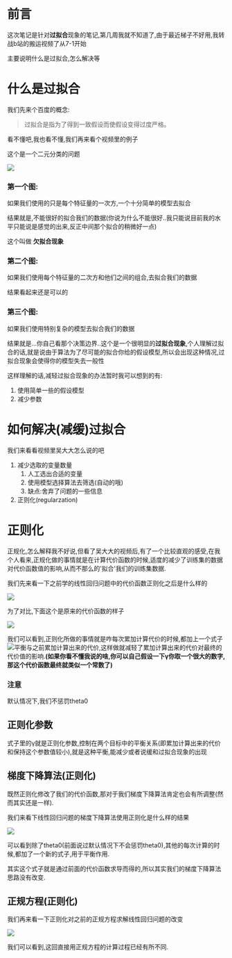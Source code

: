 # 前言 #

这次笔记是针对**过拟合**现象的笔记,第几周我就不知道了,由于最近梯子不好用,我转战b站的搬运视频了从7-1开始


主要说明什么是过拟合,怎么解决等

# 什么是过拟合 #

我们先来个百度的概念:
>过拟合是指为了得到一致假设而使假设变得过度严格。

看不懂吧,我也看不懂,我们再来看个视频里的例子

这个是一个二元分类的问题

![](https://i.imgur.com/ZPKKXbD.png)

### 第一个图: ###

如果我们使用的只是每个特征量的一次方,一个十分简单的模型去拟合

结果就是,不能很好的拟合我们的数据(你说为什么不能很好..我只能说目前我的水平只能说是感觉的出来,反正中间那个拟合的稍微好一点)

这个叫做 **欠拟合现象**


### 第二个图: ###

如果我们使用每个特征量的二次方和他们之间的组合,去拟合我们的数据

结果看起来还是可以的


### 第三个图: ###

如果我们使用特别复杂的模型去拟合我们的数据

结果就是...你自己看那个决策边界..这个是一个很明显的**过拟合现象**,个人理解过拟合的话,就是说由于算法为了尽可能的拟合你给的假设模型,所以会出现这种情况,过拟合现象会使得你的模型失去一般性

这样理解的话,减轻过拟合现象的办法暂时我可以想到的有:

1. 使用简单一些的假设模型
2. 减少参数


# 如何解决(减缓)过拟合 #

我们来看看视频里吴大大怎么说的吧

1. 减少选取的变量数量
	1. 人工选出合适的变量
	2. 使用模型选择算法去筛选(自动的哦)
	3. 缺点:舍弃了问题的一些信息
2. 正则化(regularzation)



# 正则化 #

正规化,怎么解释我不好说,但看了吴大大的视频后,有了一个比较直观的感受,在我个人看来,正规化做的事情就是在计算代价函数的时候,适度的减少了训练集的数据对代价函数值的影响,从而不那么的'拟合'我们的训练集数据.

我们先来看一下之前学的线性回归问题中的代价函数正则化之后是什么样的


![](https://i.imgur.com/5YE5hPU.png)

为了对比,下面这个是原来的代价函数的样子

![](https://i.imgur.com/PdNHEEr.png)


我们可以看到,正则化所做的事情就是咋每次累加计算代价的时候,都加上一个式子![](https://i.imgur.com/jZwhlFx.png)平衡与之前累加计算出来的代价,这样做就减轻了累加计算出来的代价对最终的代价值的影响.**(如果你看不懂我说的啥,你可以自己假设一下γ你取一个很大的数字,那这个代价函数最终就类似一个常数了)**


### 注意 ###

默认情况下,我们不惩罚theta0

## 正则化参数 ##

式子里的γ就是正则化参数,控制在两个目标中的平衡关系(即累加计算出来的代价和保持这个参数值较小),就是这种平衡,能减少或者说缓和过拟合现象的出现


## 梯度下降算法(正则化) ##

既然正则化修改了我们的代价函数,那对于我们梯度下降算法肯定也会有所调整(然而其实还是一样).

我们来看下线性回归问题的梯度下降算法使用正则化是什么样的结果

![](https://i.imgur.com/6z89xxK.png)

可以看到除了theta0(前面说过默认情况下不会惩罚theta0),其他的每次计算的时候,都加了一个新的式子,用于平衡作用.

其实这个式子就是通过前面的代价函数求导而得的,所以其实我们的梯度下降算法思路没有改变.

## 正规方程(正则化) ##

我们再来看一下正则化对之前的正规方程求解线性回归问题的改变


![](https://i.imgur.com/P6HRlFP.png)


我们可以看到,这回直接用正规方程的计算过程已经有所不同.

